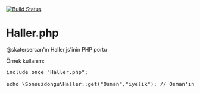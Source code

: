 [![Build Status](https://travis-ci.org/sonsuzdongu/Haller.php.png?branch=master)](https://travis-ci.org/sonsuzdongu/Haller.php)

Haller.php
==========

@skatersercan'ın Haller.js'inin PHP portu

Örnek kullanım:
<pre>
include once "Haller.php";

echo \Sonsuzdongu\Haller::get("Osman","iyelik"); // Osman'ın
</pre>
